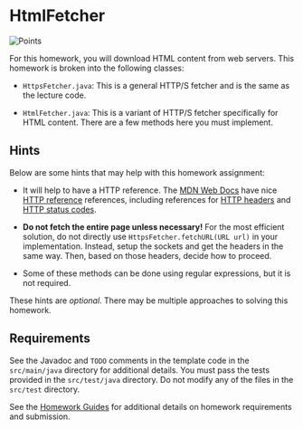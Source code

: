 HtmlFetcher
=================================================

![Points](../../blob/badges/points.svg)

For this homework, you will download HTML content from web servers. This homework is broken into the following classes:

  - `HttpsFetcher.java`: This is a general HTTP/S fetcher and is the same as the lecture code.

  - `HtmlFetcher.java`: This is a variant of HTTP/S fetcher specifically for HTML content. There are a few methods here you must implement.

## Hints ##

Below are some hints that may help with this homework assignment:

  - It will help to have a HTTP reference. The [MDN Web Docs](https://developer.mozilla.org/en-US/) have nice [HTTP reference](https://developer.mozilla.org/en-US/docs/Web/HTTP) references, including references for [HTTP headers](https://developer.mozilla.org/en-US/docs/Web/HTTP/Headers) and [HTTP status codes](https://developer.mozilla.org/en-US/docs/Web/HTTP/Status).

  - **Do not fetch the entire page unless necessary!** For the most efficient solution, do not directly use `HttpsFetcher.fetchURL(URL url)` in your implementation. Instead, setup the sockets and get the headers in the same way. Then, based on those headers, decide how to proceed.

  - Some of these methods can be done using regular expressions, but it is not required.

These hints are *optional*. There may be multiple approaches to solving this homework.

## Requirements ##

See the Javadoc and `TODO` comments in the template code in the `src/main/java` directory for additional details. You must pass the tests provided in the `src/test/java` directory. Do not modify any of the files in the `src/test` directory.

See the [Homework Guides](https://usf-cs272-fall2021.github.io/guides/homework/) for additional details on homework requirements and submission.
